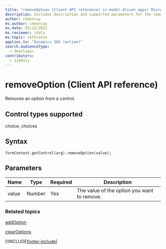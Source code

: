 ```yaml
---
title: "removeOption (Client API reference) in model-driven apps| MicrosoftDocs"
description: Includes description and supported parameters for the removeOption method.
author: chmoncay
ms.author: chmoncay
ms.date: 03/12/2022
ms.reviewer: jdaly
ms.topic: reference
applies_to: "Dynamics 365 (online)"
search.audienceType: 
  - developer
contributors:
  - JimDaly
---
```

# removeOption (Client API reference)

Removes an option from a control. 

## Control types supported

choice, choices

## Syntax

`formContext.getControl(arg).removeOption(value);`

## Parameters

|Name | Type | Required | Description|
|--|--|--|--|
|value |Number |Yes|The value of the option you want to remove.|

### Related topics

[addOption](addOption.md)

[clearOptions](clearOptions.md)

 




[!INCLUDE[footer-include](../../../../../includes/footer-banner.md)]
